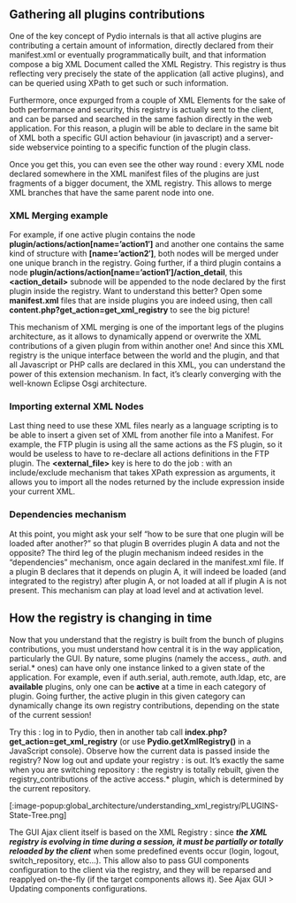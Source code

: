 ## Gathering all plugins contributions
One of the key concept of Pydio internals is that all active plugins are contributing a certain amount of information, directly declared from their manifest.xml or eventually programmatically built, and that information compose a big XML Document called the XML Registry. This registry is thus reflecting very precisely the state of the application (all active plugins), and can be queried using XPath to get such or such information.

Furthermore, once expurged from a couple of XML Elements for the sake of both performance and security, this registry is actually sent to the client, and can be parsed and searched in the same fashion directly in the web application. For this reason, a plugin will be able to declare in the same bit of XML both a specific GUI action behaviour (in javascript) and a server-side webservice pointing to a specific function of the plugin class.

Once you get this, you can even see the other way round : every XML node declared somewhere in the XML manifest files of the plugins are just fragments of a bigger document, the XML registry. This allows to merge XML branches that have the same parent node into one.

### XML Merging example
For example, if one active plugin contains the node **plugin/actions/action[name=’action1′]** and another one contains the same kind of structure with **[name=’action2′]**, both **<action>** nodes will be merged under one unique <actions> branch in the registry. Going further, if a third plugin contains a node **plugin/actions/action[name=’action1′]/action_detail**, this **<action_detail>** subnode will be appended to the **<action name=’actions1′>** node declared by the first plugin inside the registry. Want to understand this better? Open some **manifest.xml** files that are inside plugins you are indeed using, then call **content.php?get_action=get_xml_registry** to see the big picture!

This mechanism of XML merging is one of the important legs of the plugins architecture, as it allows to dynamically append or overwrite the XML contributions of a given plugin from within another one! And since this XML registry is the unique interface between the world and the plugin, and that all Javascript or PHP calls are declared in this XML, you can understand the power of this extension mechanism. In fact, it’s clearly converging with the well-known Eclipse Osgi architecture.

### Importing external XML Nodes
Last thing need to use these XML files nearly as a language scripting is to be able to insert a given set of XML from another file into a Manifest. For example, the FTP plugin is using all the same actions as the FS plugin, so it would be useless to have to re-declare all actions definitions in the FTP plugin. The **<external_file>** key is here to do the job : with an include/exclude mechanism that takes XPath expression as arguments, it allows you to import all the nodes returned by the include expression inside your current XML.

### Dependencies mechanism
At this point, you might ask your self “how to be sure that one plugin will be loaded after another?” so that plugin B overrides plugin A data and not the opposite? The third leg of the plugin mechanism indeed resides in the “dependencies” mechanism, once again declared in the manifest.xml file. If a plugin B declares that it depends on plugin A, it will indeed be loaded (and integrated to the registry) after plugin A, or not loaded at all if plugin A is not present. This mechanism can play at load level and at activation level.

## How the registry is changing in time
Now that you understand that the registry is built from the bunch of plugins contributions, you must understand how central it is in the way application, particularly the GUI. By nature, some plugins (namely the access.*, auth.* and serial.* ones) can have only one instance linked to a given state of the application. For example, even if auth.serial, auth.remote, auth.ldap, etc, are **available** plugins, only one can be **active** at a time in each category of plugin. Going further, the active plugin in this given category can dynamically change its own registry contributions, depending on the state of the current session!

Try this : log in to Pydio, then in another tab call **index.php?get_action=get_xml_registry** (or use **Pydio.getXmlRegistry()** in a JavaScript console). Observe how the current <user> data is passed inside the registry? Now log out and update your registry : <user> is out. It’s exactly the same when you are switching repository : the registry is totally rebuilt, given the registry_contributions of the active access.* plugin, which is determined by the current repository.

[:image-popup:global_architecture/understanding_xml_registry/PLUGINS-State-Tree.png]

The GUI Ajax client itself is based on the XML Registry : since **_the XML registry is evolving in time during a session, it must be partially or totally reloaded by the client_** when some predefined events occur (login, logout, switch_repository, etc…). This allow also to pass GUI components configuration to the client via the registry, and they will be reparsed and reapplyed on-the-fly (if the target components allows it). See Ajax GUI > Updating components configurations.